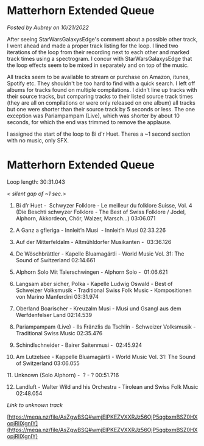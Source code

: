 # Matterhorn Extended Queue

*Posted by Aubrey on 10/21/2022*

After seeing StarWarsGalaxysEdge's comment about a possible other track, I went ahead and made a proper track listing for the loop. I lined two iterations of the loop from their recording next to each other and marked track times using a spectrogram. I concur with StarWarsGalaxysEdge that the loop effects seem to be mixed in separately and on top of the music.

All tracks seem to be available to stream or purchase on Amazon, itunes, Spotify etc. They shouldn't be too hard to find with a quick search. I left off albums for tracks found on multiple compilations. I didn't line up tracks with their source tracks, but comparing tracks to their listed source track times (they are all on compilations or were only released on one album) all tracks but one were shorter than their source track by 5 seconds or less. The one exception was Pariampampam (Live), which was shorter by about 10 seconds, for which the end was trimmed to remove the applause.

I assigned the start of the loop to Bi d'r Huet. Theres a ~1 second section with no music, only SFX.

# **Matterhorn Extended Queue**

Loop length: 30:31.043

*< silent gap of ~1 sec.>*

1. Bi d’r Huet -  Schwyzer Folklore - Le meilleur du folklore Suisse, Vol. 4 (Die Beschti schwyzer Folklore - The Best of Swiss Folklore / Jodel, Alphorn, Akkordeon, Chör, Walzer, Marsch...) 03:06.071

2. A Ganz a gfieriga - Innleit’n Musi  - Innleit’n Musi 02:33.226

3. Auf der Mitterfeldalm - Altmühldorfer Musikanten -  03:36.126

4. De Wöschbrättler - Kapelle Bluamagärtli - World Music Vol. 31: The Sound of Switzerland 02:14.661

5. Alphorn Solo Mit Talerschwingen - Alphorn Solo -  01:06.621

6. Langsam aber sicher, Polka - Kapelle Ludwig Oswald - Best of Schweizer Volksmusik - Traditional Swiss Folk Music - Kompositionen von Marino Manferdini 03:31.974

7. Oberland Boarischer - Kreuzalm Musi - Musi und Gsangl aus dem Werfdenfelser Land 02:14.539

8. Pariampampam (Live) - Ils Fränzlis da Tschlin - Schweizer Volksmusik - Traditional Swiss Music 02:35.476

9. Schindlschneider - Bairer Saitenmusi -  02:45.924

10. Am Lutzelsee - Kappelle Bluamagärtli - World Music Vol. 31: The Sound of Switzerland 03:06.055

11. Unknown (Solo Alphorn) -  ? - ? 00:51.716

12. Landluft - Walter Wild and his Orchestra - Tirolean and Swiss Folk Music 02:48.054

*Link to unknown track*

[https://mega.nz/file/AsZgwBSQ#wmjEIPKEZVXXRJz56OjP5qgbxmBSZ0HXopjRIlXgnIY](https://mega.nz/file/AsZgwBSQ#wmjEIPKEZVXXRJz56OjP5qgbxmBSZ0HXopjRIlXgnIY)